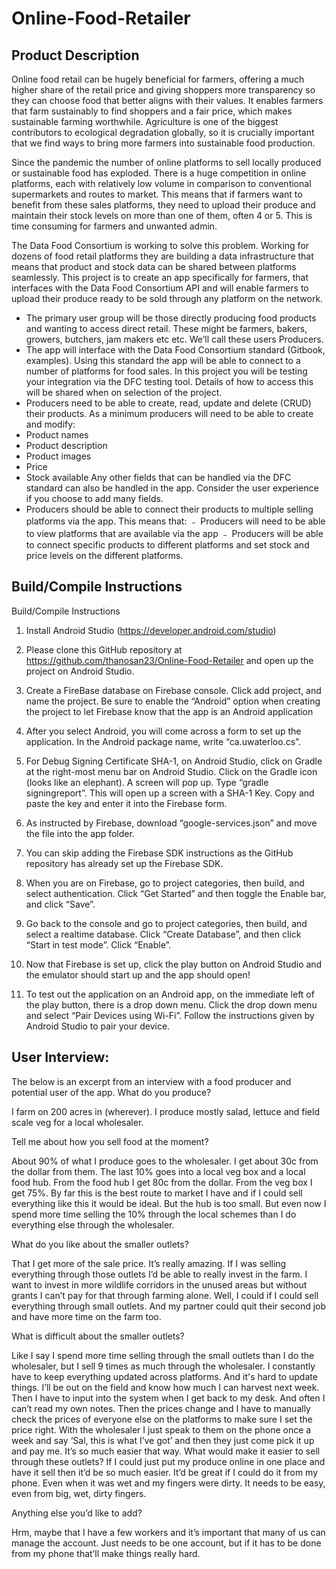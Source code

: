 # Online-Food-Retailer


## Product Description
Online food retail can be hugely beneficial for farmers, offering a much higher share of the
retail price and giving shoppers more transparency so they can choose food that better
aligns with their values. It enables farmers that farm sustainably to find shoppers and a fair
price, which makes sustainable farming worthwhile. Agriculture is one of the biggest
contributors to ecological degradation globally, so it is crucially important that we find ways to
bring more farmers into sustainable food production.

Since the pandemic the number of online platforms to sell locally produced or sustainable
food has exploded. There is a huge competition in online platforms, each with relatively low
volume in comparison to conventional supermarkets and routes to market. This means that if
farmers want to benefit from these sales platforms, they need to upload their produce and
maintain their stock levels on more than one of them, often 4 or 5. This is time consuming for
farmers and unwanted admin.

The Data Food Consortium is working to solve this problem. Working for dozens of food
retail platforms they are building a data infrastructure that means that product and stock data
can be shared between platforms seamlessly.
This project is to create an app specifically for farmers, that interfaces with the Data Food
Consortium API and will enable farmers to upload their produce ready to be sold through any
platform on the network.
- The primary user group will be those directly producing food products and wanting to
access direct retail. These might be farmers, bakers, growers, butchers, jam makers etc etc.
We’ll call these users Producers.
- The app will interface with the Data Food Consortium standard (Gitbook, examples). Using
this standard the app will be able to connect to a number of platforms for food sales. In this
project you will be testing your integration via the DFC testing tool. Details of how to access
this will be shared when on selection of the project.
- Producers need to be able to create, read, update and delete (CRUD) their products. As a
minimum producers will need to be able to create and modify:
- Product names
- Product description
- Product images
- Price
- Stock available
Any other fields that can be handled via the DFC standard can also be handled in the app.
Consider the user experience if you choose to add many fields.
- Producers should be able to connect their products to multiple selling platforms via the app.
This means that:
﹣ Producers will need to be able to view platforms that are available via the app
﹣ Producers will be able to connect specific products to different platforms and set
stock and price levels on the different platforms.



## Build/Compile Instructions

Build/Compile Instructions

1. Install Android Studio (https://developer.android.com/studio) 

2. Please clone this GitHub repository at https://github.com/thanosan23/Online-Food-Retailer and open up the project on Android Studio.

3. Create a FireBase database on Firebase console. Click add project, and name the project. Be sure to enable the “Android” option when creating the project to let Firebase know that the app is an Android application

4. After you select Android, you will come across a form to set up the application. In the Android package name, write “ca.uwaterloo.cs”.

5. For Debug Signing Certificate SHA-1, on Android Studio, click on Gradle at the right-most menu bar on Android Studio. Click on the Gradle icon (looks like an elephant). A screen will pop up. Type “gradle signingreport”. This will open up a screen with a SHA-1 Key. Copy and paste the key and enter it into the Firebase form.

6. As instructed by Firebase, download “google-services.json” and move the file into the app folder.

7. You can skip adding the Firebase SDK instructions as the GitHub repository has already set up the Firebase SDK.

8. When you are on Firebase, go to project categories, then build, and select authentication. Click “Get Started” and then toggle the Enable bar, and click “Save”.

9. Go back to the console and go to project categories, then build, and select a realtime database. Click “Create Database”, and then click “Start in test mode”. Click “Enable”.

10. Now that Firebase is set up, click the play button on Android Studio and the emulator should start up and the app should open!

11. To test out the application on an Android app, on the immediate left of the play button, there is a drop down menu. Click the drop down menu and select  “Pair Devices using Wi-Fi”. Follow the instructions given by Android Studio to pair your device.

## User Interview:

The below is an excerpt from an interview with a food producer and potential user of the app.
What do you produce?

I farm on 200 acres in (wherever). I produce mostly salad, lettuce and field scale veg for a
local wholesaler.

Tell me about how you sell food at the moment?

About 90% of what I produce goes to the wholesaler. I get about 30c from the dollar from
them. The last 10% goes into a local veg box and a local food hub. From the food hub I get
80c from the dollar. From the veg box I get 75%. By far this is the best route to market I have
and if I could sell everything like this it would be ideal. But the hub is too small. But even now
I spend more time selling the 10% through the local schemes than I do everything else
through the wholesaler.

What do you like about the smaller outlets?

That I get more of the sale price. It’s really amazing. If I was selling everything through those
outlets I’d be able to really invest in the farm. I want to invest in more wildlife corridors in the
unused areas but without grants I can’t pay for that through farming alone. Well, I could if I
could sell everything through small outlets. And my partner could quit their second job and
have more time on the farm too.

What is difficult about the smaller outlets?

Like I say I spend more time selling through the small outlets than I do the wholesaler, but I
sell 9 times as much through the wholesaler. I constantly have to keep everything updated
across platforms. And it's hard to update things. I’ll be out on the field and know how much I
can harvest next week. Then I have to input into the system when I get back to my desk.
And often I can’t read my own notes. Then the prices change and I have to manually check
the prices of everyone else on the platforms to make sure I set the price right. With the
wholesaler I just speak to them on the phone once a week and say ‘Sal, this is what I’ve got’
and then they just come pick it up and pay me. It’s so much easier that way.
What would make it easier to sell through these outlets?
If I could just put my produce online in one place and have it sell then it’d be so much easier.
It’d be great if I could do it from my phone. Even when it was wet and my fingers were dirty.
It needs to be easy, even from big, wet, dirty fingers.

Anything else you’d like to add?

Hrm, maybe that I have a few workers and it’s important that many of us can manage the
account. Just needs to be one account, but if it has to be done from my phone that’ll make
things really hard.
